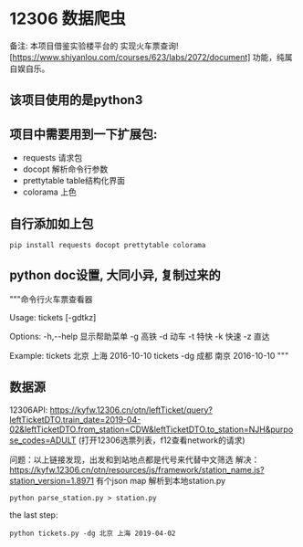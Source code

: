 # 12306 数据爬虫

备注: 本项目借鉴实验楼平台的 实现火车票查询![https://www.shiyanlou.com/courses/623/labs/2072/document] 功能，纯属自娱自乐。
## 该项目使用的是python3

## 项目中需要用到一下扩展包:
  - requests 请求包 
  - docopt 解析命令行参数
  - prettytable table结构化界面
  - colorama 上色
  
## 自行添加如上包
```
pip install requests docopt prettytable colorama
```

## python doc设置, 大同小异, 复制过来的
"""命令行火车票查看器

Usage:
    tickets [-gdtkz] <from> <to> <date>

Options:
    -h,--help   显示帮助菜单
    -g          高铁
    -d          动车
    -t          特快
    -k          快速
    -z          直达

Example:
    tickets 北京 上海 2016-10-10
    tickets -dg 成都 南京 2016-10-10
"""
  
## 数据源
12306API: https://kyfw.12306.cn/otn/leftTicket/query?leftTicketDTO.train_date=2019-04-02&leftTicketDTO.from_station=CDW&leftTicketDTO.to_station=NJH&purpose_codes=ADULT (打开12306选票列表，f12查看network的请求)

问题：以上链接发现，出发和到站地点都是代号来代替中文筛选
解决：
https://kyfw.12306.cn/otn/resources/js/framework/station_name.js?station_version=1.8971
有个json map 解析到本地station.py
```
python parse_station.py > station.py
```
the last step:
```
python tickets.py -dg 北京 上海 2019-04-02
```


